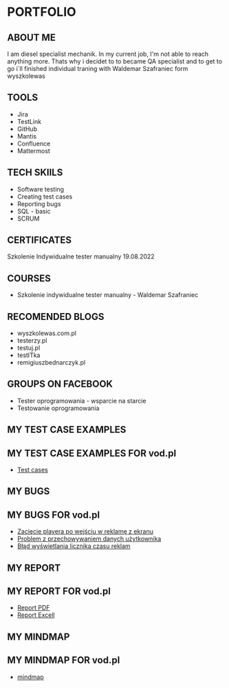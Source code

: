 # PORTFOLIO
## ABOUT ME
I am diesel specialist mechanik. In my current job, I'm not able to reach anything more. Thats why i decidet to to became QA specialist and to get to go i`ll finished individual traning with Waldemar Szafraniec form wyszkolewas
## TOOLS
* Jira
* TestLink
* GitHub
* Mantis
* Confluence
* Mattermost
## TECH SKIILS
* Software testing
* Creating test cases
* Reporting bugs
* SQL - basic
* SCRUM
## CERTIFICATES
Szkolenie Indywidualne tester manualny 19.08.2022
## COURSES
* Szkolenie indywidualne tester manualny - Waldemar Szafraniec
## RECOMENDED BLOGS
* wyszkolewas.com.pl
* testerzy.pl
* testuj.pl
* testITka
* remigiuszbednarczyk.pl
## GROUPS ON FACEBOOK
* Tester oprogramowania - wsparcie na starcie
* Testowanie oprogramowania
## MY TEST CASE EXAMPLES 
## MY TEST CASE EXAMPLES FOR vod.pl
* [Test cases](https://drive.google.com/file/d/1fL9A27F7Fp-HWYyP-yTgvamjFeeQVNy9/view?usp=sharing)
## MY BUGS
## MY BUGS FOR vod.pl
* [Zacięcie playera po wejściu w reklamę z ekranu](https://docs.google.com/document/d/18PMY7g7mPeT5UpZHOlH7fJax_OAYeNCo/edit?usp=sharing&ouid=115077684222762408310&rtpof=true&sd=true)
* [Problem z przechowywaniem danych użytkownika](https://docs.google.com/document/d/1nd14emOe9w37Ovnm34ojzy1cuTPU_gbN/edit?usp=sharing&ouid=115077684222762408310&rtpof=true&sd=true)
* [Błąd wyświetlania licznika czasu reklam](https://docs.google.com/document/d/1e0jc7sZ47STAqfBFOdm21dIxUzQucetU/edit?usp=sharing&ouid=115077684222762408310&rtpof=true&sd=true)

## MY REPORT
## MY REPORT FOR vod.pl
* [Report PDF](https://drive.google.com/file/d/1f9gUHYPqiisYdU3ipoRWX2zsPXybOxi8/view?usp=sharing)
* [Report Excell](https://docs.google.com/spreadsheets/d/1PhBe6THzEaUOPkWvcETtkkbzE3HEV-Ha/edit?usp=sharing&ouid=115077684222762408310&rtpof=true&sd=true)

## MY MINDMAP
## MY MINDMAP FOR vod.pl
* [mindmap](https://drive.google.com/file/d/1ClIL5qldV-Wgcu7gFvpEIPc34nKSByps/view?usp=sharing)
